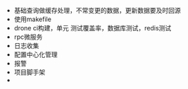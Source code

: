 - 基础查询做缓存处理，不常变更的数据，更新数据要及时回源
- 使用makefile
- drone ci构建，单元 测试覆盖率，数据库测试，redis测试
- rpc微服务
- 日志收集
- 配置中心化管理
- 报警
- 项目脚手架
-